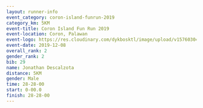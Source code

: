 ```yaml
--- 
layout: runner-info 
event_category: coron-island-funrun-2019 
category_km: 5KM 
event-title: Coron Island Fun Run 2019 
event-location: Coron, Palawan 
event-logo: https://res.cloudinary.com/dykbosktl/image/upload/v1576030401/Logo/coron_run_rp9tod.jpg 
event-date: 2019-12-08 
overall_rank: 2
gender_rank: 2
bib: 29
name: Jonathan Descalzota
distance: 5KM
gender: Male
time: 28-28-00
start: 0-00.0
finish: 28-28-00
--- 
```

